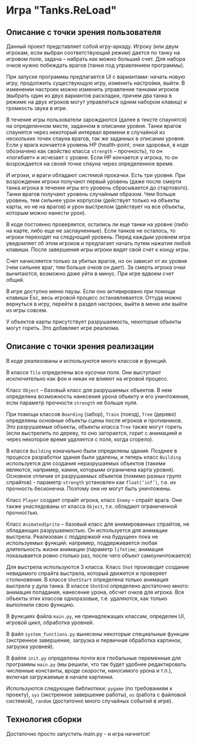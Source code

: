 # Игра "Tanks.ReLoad"
## Описание с точки зрения пользователя

Данный проект представляет собой игру-аркаду.
Игроку (или двум игрокам, если выбран соответствующий режим) дается по танку на игровом поле, задача – набрать как можно больший счет.
Для набора очков нужно побеждать врагов (танки под управлением программы).

При запуске программы предлагается UI с вариантами: начать новую игру, продолжить существующую игру, изменить настройки, выйти.
В изменении настроек можно изменить управление танками игроков (выбрать один из двух вариантов раскладки, причем два танка в режиме на двух игроков могут управляться одним набором клавиш) и громкость звука в игре.

В течение игры пользователи зарождаются (далее в тексте спаунятся) на определенном месте, заданном в описании уровня.
Танки врагов спаунятся через некоторый интервал времени в случайной из нескольких точек спауна врагов, так же заданных в описании уровня.
Если у врага кончается уровень HP (health-point, очки здоровья, в коде обозначено как свойство класса `strength` – прочность), то он «погибает» и исчезает с уровня.
Если HP кончается у игрока, то он возрождается на своей точке спауна через определенное время.

И игроки, и враги обладают системой прокачки.
Есть три уровня.
При возрождении игроки получают первый уровень (даже после смерти танка игрока в течение игры его уровень сбрасывается до стартового).
Танки врагов получают уровень случайным образом.
Чем больше уровень, тем сильнее урон корпусом (действует только на объекты карты, но не на врагов) и урон выстрелом (действует на все объекты, которым можно нанести урон).

В коде постоянно проверяется, остались ли еще танки на уровне (либо на карте, либо еще не заспауненные).
Если танков не осталось, то игроки переходят на следующий уровень.
Перед каждым уровнем игра уведомляет об этом игроков и предлагает начать путем нажатия любой клавиши.
После завершения игры игроки видят свой счет к концу игры.

Счет начисляется только за убитых врагов, но он зависит от их уровня (чем сильнее враг, тем больше очков он дает).
За смерть игрока очки вычитаются, возможно даже уйти в минус. При игре вдвоем счет общий.

В игре доступно меню паузы. Если оно активировано при помощи клавиши Esc, весь игровой процесс останавливается.
Оттуда можно вернуться в игру, перейти в раздел настроек, выйти в меню или выйти из игры совсем.

У объектов карты присутствует разрушаемость, некоторые объекты могут гореть. Это добавляет игре реализма.



## Описание с точки зрения реализации

В коде реализованы и используются много классов и функций.

В классе `Tile` определены все кусочки поля. Они выступают исключительно как фон и никак не влияют на игровой процесс.

Класс `Object` – базовый класс для разрушаемых объектов.
В нем определена возможность нанесения урона объекту и его уничтожения, если параметр прочности `strength` не больше нуля.

При помощи классов `Boarding` (забор), `Train` (поезд), `Tree` (дерево) определены основные объекты сцены после игроков и противников.
Это разрушаемые объекты, объекты класса `Tree` также могут гореть (если выстрелить по дереву, то оно загорается, горит с анимацией и через некоторое время удаляется с поля, когда сгорело).

В классе `Building` изначально были определены здания.
Позднее в процессе разработки здания были удалены, и теперь класс `Building` используется для создания неразрушаемых объектов (такими являются, например, камни, которыми ограничена карта уровня).
Основное отличие от разрушаемых объектов (помимо разных групп спрайтов) - параметр `strength` установлен как `float(‘inf’)`, т.е. их прочность бесконечна.
Поэтому они не могут быть уничтожены.

Класс `Player` создает спрайт игрока, класс `Enemy` – спрайт врага.
Они также унаследованы от класса `Object`, т.к. обладают ограниченной прочностью.

Класс `AnimatedSprite` – базовый класс для анимированных спрайтов, не обладающих разрушаемостью.
Он используется для анимации выстрела.
Реализован с поддержкой «на будущее» пока не используемых функций: например, поддерживается любая длительность жизни анимации (параметр `lifetime`; анимация показывается ровно столько раз, после чего объект самоуничтожается)

Для выстрела используются 3 класса.
Класс `Shot` производит создание невидимого спрайта выстрела, который движется и проверяет столкновения.
В классе `ShotStart` определена только анимация выстрела у дула танка.
В классе `ShotEnd` определено достаточно много: анимация попадания, нанесение урона, обсчет очков для игрока.
Все объекты этих классов одноразовые, т.е. удаляются, как только выполнили свою функцию.

В функциях файла `main.py`, не принадлежащих классам, определен UI, игровой цикл, обработка уровней.

В файл `system_functions.py` вынесены некоторые специальные функции (экстренное завершение, загрузка и первичная обработка картинок, загрузка уровней).

В файле `init.py` определены почти все глобальные переменные для программы `main.py` (мы решили, что так будет удобнее редактировать численные константы, вроде скорости, наносимого урона и т.п.), включая загружаемые в начале картинки.

Используются следующие библиотеки: `pygame` (по требованиям к проекту), `sys` (экстренное завершение работы), `os` (работа с файловой системой), `random` (достаточно много случайных событий в игре).



## Технология сборки
Достаточно просто запустить main.py - и игра начнется!
